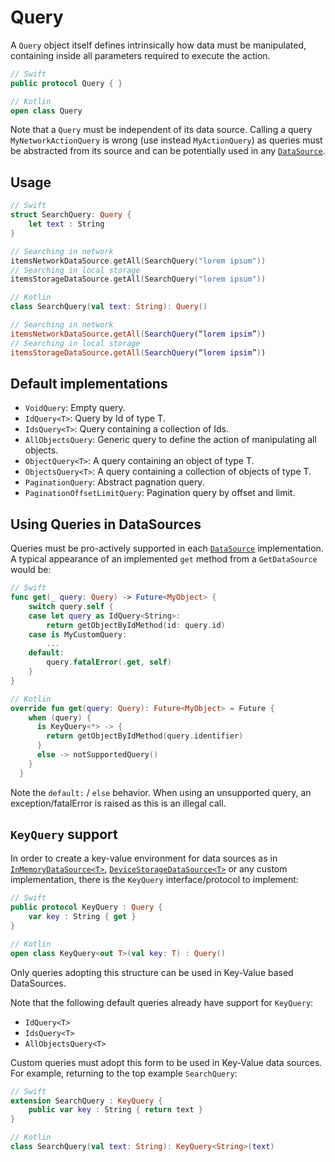 # Query

A `Query` object itself defines intrinsically how data must be manipulated, containing inside all parameters required to execute the action. 

```swift
// Swift
public protocol Query { }
```

```kotlin
// Kotlin
open class Query
```
Note that a `Query` must be independent of its data source. Calling a query `MyNetworkActionQuery` is wrong (use instead `MyActionQuery`) as queries must be abstracted from its source and can be potentially used in any [`DataSource`](DataSource.md). 

## Usage

```swift
// Swift
struct SearchQuery: Query {
    let text : String
}

// Searching in network
itemsNetworkDataSource.getAll(SearchQuery("lorem ipsum"))
// Searching in local storage
itemsStorageDataSource.getAll(SearchQuery("lorem ipsum"))
```

```kotlin
// Kotlin
class SearchQuery(val text: String): Query()

// Searching in network
itemsNetworkDataSource.getAll(SearchQuery(“lorem ipsim”))
// Searching in local storage
itemsStorageDataSource.getAll(SearchQuery(“lorem ipsim”))
```

## Default implementations

- `VoidQuery`: Empty query.
- `IdQuery<T>`: Query by Id of type T.
- `IdsQuery<T>`: Query containing a collection of Ids. 
- `AllObjectsQuery`: Generic query to define the action of manipulating all objects.
- `ObjectQuery<T>`: A query containing an object of type T.
- `ObjectsQuery<T>`: A query containing a collection of objects of type T.
- `PaginationQuery`: Abstract pagnation query.
- `PaginationOffsetLimitQuery`: Pagination query by offset and limit.

## Using Queries in DataSources

Queries must be pro-actively supported in each [`DataSource`](DataSource.md) implementation. A typical appearance of an implemented `get` method from a `GetDataSource` would be:

```swift
// Swift
func get(_ query: Query) -> Future<MyObject> {
    switch query.self {
    case let query as IdQuery<String>:
        return getObjectByIdMethod(id: query.id)
    case is MyCustomQuery:
        ... 
    default:
        query.fatalError(.get, self)
    }
}    
```

```kotlin
// Kotlin
override fun get(query: Query): Future<MyObject> = Future {
    when (query) {
      is KeyQuery<*> -> {
        return getObjectByIdMethod(query.identifier)
      }
      else -> notSupportedQuery()
    }
  }
```

Note the `default:` / `else` behavior. When using an unsupported query, an exception/fatalError is raised as this is an illegal call.

## `KeyQuery` support

In order to create a key-value environment for data sources as in [`InMemoryDataSource<T>`](InMemoryDataSource.md), [`DeviceStorageDataSource<T>`](DeviceStorageDataSource.md) or any custom implementation, there is the `KeyQuery` interface/protocol to implement:

```swift
// Swift
public protocol KeyQuery : Query {
    var key : String { get }
}
```

```kotlin
// Kotlin
open class KeyQuery<out T>(val key: T) : Query()
```

Only queries adopting this structure can be used in Key-Value based DataSources.

Note that the following default queries already have support for `KeyQuery`:

- `IdQuery<T>`
- `IdsQuery<T>`
- `AllObjectsQuery<T>`

Custom queries must adopt this form to be used in Key-Value data sources. For example, returning to the top example `SearchQuery`:

```swift
// Swift
extension SearchQuery : KeyQuery {
    public var key : String { return text }
}
```

```kotlin
// Kotlin
class SearchQuery(val text: String): KeyQuery<String>(text)
```

